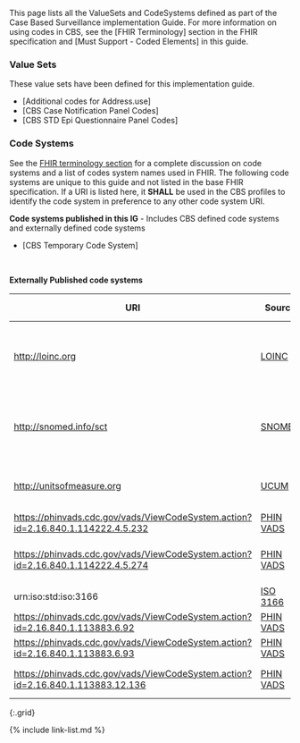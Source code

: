 
This page lists all the ValueSets and CodeSystems defined as part of the Case Based Surveillance implementation Guide. For more information on using codes in CBS, see the [FHIR Terminology] section in the FHIR specification and [Must Support - Coded Elements] in this guide.

### Value Sets

These value sets have been defined for this implementation guide.

- [Additional codes for Address.use]
- [CBS Case Notification Panel Codes]
- [CBS STD Epi Questionnaire Panel Codes]


### Code Systems

See the [FHIR terminology section]({{site.data.fhir.path}}terminologies-systems.html) for a complete discussion on code systems and a list of codes system names used in FHIR. The following code systems are unique to this guide and not listed in the base FHIR specification.  If a URI is listed here, it **SHALL** be used in the CBS profiles to identify the code system in preference to any other code system URI.


**Code systems published in this IG** - Includes CBS defined code systems and externally defined code systems

- [CBS Temporary Code System]

<br />

**Externally Published code systems**

| **URI**                                                                          | **Source**                                                    | **Comment**                                                        | **OID (for non-FHIR systems)** |
|----------------------------------------------------------------------------------|---------------------------------------------------------------|--------------------------------------------------------------------|--------------------------------|
| http://loinc.org                                                                 | [LOINC](http://loinc.org)                                     | Logical Observation Identifier Names and Codes (LOINC)             | 2.16.840.1.113883.6.1          |
| http://snomed.info/sct                                                           | [SNOMED](http://snomed.info/sct)                              | Systematized Nomenclature Of MEDicine (SNOMED) Clinical Terms (CT) | 2.16.840.1.113883.6.96         |
| http://unitsofmeasure.org                                                        | [UCUM](http://unitsofmeasure.org)                             | The Unified Code for Units of Measure                              | 2.16.840.1.113883.6.8          |
| https://phinvads.cdc.gov/vads/ViewCodeSystem.action?id=2.16.840.1.114222.4.5.232 | [PHIN VADS]( https://phinvads.cdc.gov/vads/SearchHome.action) | PHIN Questions                                                     | 2.16.840.1.114222.4.5.232      |
| https://phinvads.cdc.gov/vads/ViewCodeSystem.action?id=2.16.840.1.114222.4.5.274 | [PHIN VADS]( https://phinvads.cdc.gov/vads/SearchHome.action) | PHIN VS (CDC Local Coding System)                                  | 2.16.840.1.114222.4.5.274      |
| urn:iso:std:iso:3166                                                             | [ISO 3166](https://www.iso.org/iso-3166-country-codes.html)   | Country (ISO 3166-1)                                               | 1.0.3166.1                     |
| https://phinvads.cdc.gov/vads/ViewCodeSystem.action?id=2.16.840.1.113883.6.92    | [PHIN VADS]( https://phinvads.cdc.gov/vads/SearchHome.action) | FIPS 5-2 (State)                                                   | 2.16.840.1.113883.6.92         |
| https://phinvads.cdc.gov/vads/ViewCodeSystem.action?id=2.16.840.1.113883.6.93    | [PHIN VADS]( https://phinvads.cdc.gov/vads/SearchHome.action) | FIPS 6-4 (County)                                                  | 2.16.840.1.113883.6.93         |
| https://phinvads.cdc.gov/vads/ViewCodeSystem.action?id=2.16.840.1.113883.12.136  | [PHIN VADS]( https://phinvads.cdc.gov/vads/SearchHome.action) | Yes/No Indicator (HL7)                                             | 2.16.840.1.113883.12.136       |
{:.grid}

{% include link-list.md %}